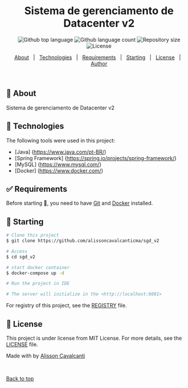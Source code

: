 <h1 align="center">Sistema de gerenciamento de Datacenter v2 </h1>

<p align="center">
  <img alt="Github top language" src="https://img.shields.io/github/languages/top/alissoncavalcanticma/sgd_v2?color=56BEB8">

  <img alt="Github language count" src="https://img.shields.io/github/languages/count/alissoncavalcanticma/sgd_v2?color=56BEB8">

  <img alt="Repository size" src="https://img.shields.io/github/repo-size/alissoncavalcanticma/sgd_v2?color=56BEB8">

  <img alt="License" src="https://img.shields.io/github/license/alissoncavalcanticma/sgd_v2?color=56BEB8">

</p>

<p align="center">
  <a href="#dart-about">About</a> &#xa0; | &#xa0; 
  <a href="#rocket-technologies">Technologies</a> &#xa0; | &#xa0;
  <a href="#white_check_mark-requirements">Requirements</a> &#xa0; | &#xa0;
  <a href="#checkered_flag-starting">Starting</a> &#xa0; | &#xa0;
  <a href="#memo-license">License</a> &#xa0; | &#xa0;
  <a href="https://github.com/alissoncavalcanticma" target="_blank">Author</a>
</p>

<br>

## :dart: About ##

Sistema de gerenciamento de Datacenter v2

## :rocket: Technologies ##

The following tools were used in this project:

- [Java] (https://www.java.com/pt-BR/)
- [Spring Framework] (https://spring.io/projects/spring-framework/)
- [MySQL] (https://www.mysql.com/)
- [Docker] (https://www.docker.com/)

## :white_check_mark: Requirements ##

Before starting :checkered_flag:, you need to have [Git](https://git-scm.com) and [Docker](https://www.docker.com/) installed.

## :checkered_flag: Starting ##

```bash
# Clone this project
$ git clone https://github.com/alissoncavalcanticma/sgd_v2

# Access
$ cd sgd_v2

# start docker container
$ docker-compose up -d

# Run the project in IDE

# The server will initialize in the <http://localhost:8081>
```
For registry of this project, see the [REGISTRY](registry.md) file.

## :memo: License ##

This project is under license from MIT License. For more details, see the [LICENSE](LICENSE.md) file.


Made with by <a href="https://github.com/alissoncavalcanticma" target="_blank">Alisson Cavalcanti</a>

&#xa0;

<a href="#top">Back to top</a>
